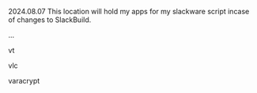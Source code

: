 2024.08.07 This location will hold my apps for my slackware script incase of changes to SlackBuild.

...

vt

vlc

varacrypt

